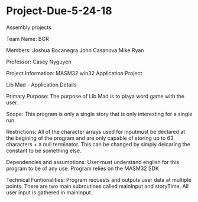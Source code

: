 # Project-Due-5-24-18
Assembly projects

Team Name:  BCR

Members:    Joshua Bocanegra
            John Casanova
            Mike Ryan
            
Professor:  Casey Nyguyen

Project Information:    MASM32 win32 Application Project

Lib Mad - Application Details

Primary Purpose:                    The purpose of Lib Mad is to playa word game with the user.     

Scope:                              This program is only a single story that is only interesting for a single run.

Restrictions:                       All of the character arrays used for inputmust be declared at the begining of the 
                                    program and are only capable of storing up to 63 characters + a null terminator. This 
                                    can be changed by simply delcaring the constant to be something else.
                        
Dependencies and assumptions:       User must understand english for this program to be of any use. Program relies on
                                    the MASM32 SDK
            
Technical Funtionalities:           Program requests and outputs user data at multiple points. There are two main
                                    subroutines called mainInput and storyTime. All user input is gathered in mainInput.
         
